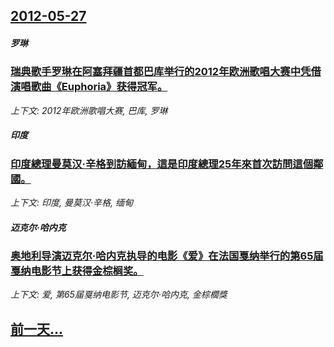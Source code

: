 ## [2012-05-27](/news/2012/05/27/index.md)

##### 罗琳
### [ 瑞典歌手罗琳在阿塞拜疆首都巴库举行的2012年欧洲歌唱大赛中凭借演唱歌曲《Euphoria》获得冠军。](/news/2012/05/27/瑞典歌手罗琳在阿塞拜疆首都巴库举行的2012年欧洲歌唱大赛中凭借演唱歌曲-Euphoria-获得冠军.md)
_上下文: 2012年欧洲歌唱大赛, 巴库, 罗琳_

##### 印度
### [ 印度總理曼莫汉·辛格到訪緬甸，這是印度總理25年來首次訪問這個鄰國。](/news/2012/05/27/印度總理曼莫汉-辛格到訪緬甸-這是印度總理25年來首次訪問這個鄰國.md)
_上下文: 印度, 曼莫汉·辛格, 缅甸_

##### 迈克尔·哈内克
### [ 奥地利导演迈克尔·哈内克执导的电影《爱》在法国戛纳举行的第65届戛纳电影节上获得金棕榈奖。](/news/2012/05/27/奥地利导演迈克尔-哈内克执导的电影-爱-在法国戛纳举行的第65届戛纳电影节上获得金棕榈奖.md)
_上下文: 爱, 第65届戛纳电影节, 迈克尔·哈内克, 金棕櫚獎_

## [前一天...](/news/2012/05/25/index.md)

